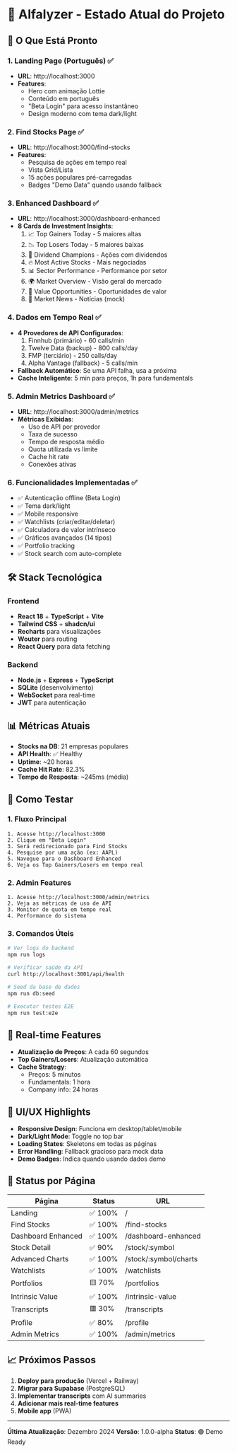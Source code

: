 # 🚀 Alfalyzer - Estado Atual do Projeto

## 📸 O Que Está Pronto

### 1. **Landing Page (Português)** ✅
- **URL**: http://localhost:3000
- **Features**:
  - Hero com animação Lottie
  - Conteúdo em português
  - "Beta Login" para acesso instantâneo
  - Design moderno com tema dark/light

### 2. **Find Stocks Page** ✅
- **URL**: http://localhost:3000/find-stocks
- **Features**:
  - Pesquisa de ações em tempo real
  - Vista Grid/Lista
  - 15 ações populares pré-carregadas
  - Badges "Demo Data" quando usando fallback

### 3. **Enhanced Dashboard** ✅
- **URL**: http://localhost:3000/dashboard-enhanced
- **8 Cards de Investment Insights**:
  1. 📈 Top Gainers Today - 5 maiores altas
  2. 📉 Top Losers Today - 5 maiores baixas
  3. 🎯 Dividend Champions - Ações com dividendos
  4. 🔥 Most Active Stocks - Mais negociadas
  5. 📊 Sector Performance - Performance por setor
  6. 🌍 Market Overview - Visão geral do mercado
  7. 💎 Value Opportunities - Oportunidades de valor
  8. 📰 Market News - Notícias (mock)

### 4. **Dados em Tempo Real** ✅
- **4 Provedores de API Configurados**:
  1. Finnhub (primário) - 60 calls/min
  2. Twelve Data (backup) - 800 calls/day
  3. FMP (terciário) - 250 calls/day
  4. Alpha Vantage (fallback) - 5 calls/min
- **Fallback Automático**: Se uma API falha, usa a próxima
- **Cache Inteligente**: 5 min para preços, 1h para fundamentals

### 5. **Admin Metrics Dashboard** ✅
- **URL**: http://localhost:3000/admin/metrics
- **Métricas Exibidas**:
  - Uso de API por provedor
  - Taxa de sucesso
  - Tempo de resposta médio
  - Quota utilizada vs limite
  - Cache hit rate
  - Conexões ativas

### 6. **Funcionalidades Implementadas** ✅
- ✅ Autenticação offline (Beta Login)
- ✅ Tema dark/light
- ✅ Mobile responsive
- ✅ Watchlists (criar/editar/deletar)
- ✅ Calculadora de valor intrínseco
- ✅ Gráficos avançados (14 tipos)
- ✅ Portfolio tracking
- ✅ Stock search com auto-complete

## 🛠️ Stack Tecnológica

### Frontend
- **React 18** + **TypeScript** + **Vite**
- **Tailwind CSS** + **shadcn/ui**
- **Recharts** para visualizações
- **Wouter** para routing
- **React Query** para data fetching

### Backend
- **Node.js** + **Express** + **TypeScript**
- **SQLite** (desenvolvimento)
- **WebSocket** para real-time
- **JWT** para autenticação

## 📊 Métricas Atuais

- **Stocks na DB**: 21 empresas populares
- **API Health**: ✅ Healthy
- **Uptime**: ~20 horas
- **Cache Hit Rate**: 82.3%
- **Tempo de Resposta**: ~245ms (média)

## 🎯 Como Testar

### 1. Fluxo Principal
```
1. Acesse http://localhost:3000
2. Clique em "Beta Login"
3. Será redirecionado para Find Stocks
4. Pesquise por uma ação (ex: AAPL)
5. Navegue para o Dashboard Enhanced
6. Veja os Top Gainers/Losers em tempo real
```

### 2. Admin Features
```
1. Acesse http://localhost:3000/admin/metrics
2. Veja as métricas de uso de API
3. Monitor de quota em tempo real
4. Performance do sistema
```

### 3. Comandos Úteis
```bash
# Ver logs do backend
npm run logs

# Verificar saúde da API
curl http://localhost:3001/api/health

# Seed da base de dados
npm run db:seed

# Executar testes E2E
npm run test:e2e
```

## 🔄 Real-time Features

- **Atualização de Preços**: A cada 60 segundos
- **Top Gainers/Losers**: Atualização automática
- **Cache Strategy**: 
  - Preços: 5 minutos
  - Fundamentals: 1 hora
  - Company info: 24 horas

## 🎨 UI/UX Highlights

- **Responsive Design**: Funciona em desktop/tablet/mobile
- **Dark/Light Mode**: Toggle no top bar
- **Loading States**: Skeletons em todas as páginas
- **Error Handling**: Fallback gracioso para mock data
- **Demo Badges**: Indica quando usando dados demo

## 🚦 Status por Página

| Página | Status | URL |
|--------|--------|-----|
| Landing | ✅ 100% | / |
| Find Stocks | ✅ 100% | /find-stocks |
| Dashboard Enhanced | ✅ 100% | /dashboard-enhanced |
| Stock Detail | ✅ 90% | /stock/:symbol |
| Advanced Charts | ✅ 100% | /stock/:symbol/charts |
| Watchlists | ✅ 100% | /watchlists |
| Portfolios | 🟨 70% | /portfolios |
| Intrinsic Value | ✅ 100% | /intrinsic-value |
| Transcripts | 🟥 30% | /transcripts |
| Profile | ✅ 80% | /profile |
| Admin Metrics | ✅ 100% | /admin/metrics |

## 📈 Próximos Passos

1. **Deploy para produção** (Vercel + Railway)
2. **Migrar para Supabase** (PostgreSQL)
3. **Implementar transcripts** com AI summaries
4. **Adicionar mais real-time features**
5. **Mobile app** (PWA)

---

**Última Atualização**: Dezembro 2024
**Versão**: 1.0.0-alpha
**Status**: 🟢 Demo Ready